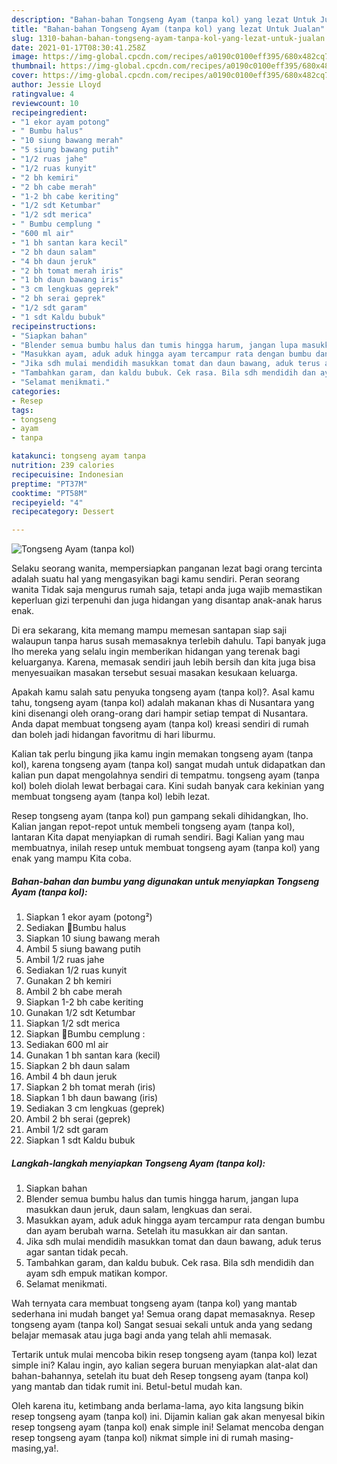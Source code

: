```yaml
---
description: "Bahan-bahan Tongseng Ayam (tanpa kol) yang lezat Untuk Jualan"
title: "Bahan-bahan Tongseng Ayam (tanpa kol) yang lezat Untuk Jualan"
slug: 1310-bahan-bahan-tongseng-ayam-tanpa-kol-yang-lezat-untuk-jualan
date: 2021-01-17T08:30:41.258Z
image: https://img-global.cpcdn.com/recipes/a0190c0100eff395/680x482cq70/tongseng-ayam-tanpa-kol-foto-resep-utama.jpg
thumbnail: https://img-global.cpcdn.com/recipes/a0190c0100eff395/680x482cq70/tongseng-ayam-tanpa-kol-foto-resep-utama.jpg
cover: https://img-global.cpcdn.com/recipes/a0190c0100eff395/680x482cq70/tongseng-ayam-tanpa-kol-foto-resep-utama.jpg
author: Jessie Lloyd
ratingvalue: 4
reviewcount: 10
recipeingredient:
- "1 ekor ayam potong"
- " Bumbu halus"
- "10 siung bawang merah"
- "5 siung bawang putih"
- "1/2 ruas jahe"
- "1/2 ruas kunyit"
- "2 bh kemiri"
- "2 bh cabe merah"
- "1-2 bh cabe keriting"
- "1/2 sdt Ketumbar"
- "1/2 sdt merica"
- " Bumbu cemplung "
- "600 ml air"
- "1 bh santan kara kecil"
- "2 bh daun salam"
- "4 bh daun jeruk"
- "2 bh tomat merah iris"
- "1 bh daun bawang iris"
- "3 cm lengkuas geprek"
- "2 bh serai geprek"
- "1/2 sdt garam"
- "1 sdt Kaldu bubuk"
recipeinstructions:
- "Siapkan bahan"
- "Blender semua bumbu halus dan tumis hingga harum, jangan lupa masukkan daun jeruk, daun salam, lengkuas dan serai."
- "Masukkan ayam, aduk aduk hingga ayam tercampur rata dengan bumbu dan ayam berubah warna. Setelah itu masukkan air dan santan."
- "Jika sdh mulai mendidih masukkan tomat dan daun bawang, aduk terus agar santan tidak pecah."
- "Tambahkan garam, dan kaldu bubuk. Cek rasa. Bila sdh mendidih dan ayam sdh empuk matikan kompor."
- "Selamat menikmati."
categories:
- Resep
tags:
- tongseng
- ayam
- tanpa

katakunci: tongseng ayam tanpa 
nutrition: 239 calories
recipecuisine: Indonesian
preptime: "PT37M"
cooktime: "PT58M"
recipeyield: "4"
recipecategory: Dessert

---
```



![Tongseng Ayam (tanpa kol)](https://img-global.cpcdn.com/recipes/a0190c0100eff395/680x482cq70/tongseng-ayam-tanpa-kol-foto-resep-utama.jpg)

Selaku seorang wanita, mempersiapkan panganan lezat bagi orang tercinta adalah suatu hal yang mengasyikan bagi kamu sendiri. Peran seorang  wanita Tidak saja mengurus rumah saja, tetapi anda juga wajib memastikan keperluan gizi terpenuhi dan juga hidangan yang disantap anak-anak harus enak.

Di era  sekarang, kita memang mampu memesan santapan siap saji walaupun tanpa harus susah memasaknya terlebih dahulu. Tapi banyak juga lho mereka yang selalu ingin memberikan hidangan yang terenak bagi keluarganya. Karena, memasak sendiri jauh lebih bersih dan kita juga bisa menyesuaikan masakan tersebut sesuai masakan kesukaan keluarga. 



Apakah kamu salah satu penyuka tongseng ayam (tanpa kol)?. Asal kamu tahu, tongseng ayam (tanpa kol) adalah makanan khas di Nusantara yang kini disenangi oleh orang-orang dari hampir setiap tempat di Nusantara. Anda dapat membuat tongseng ayam (tanpa kol) kreasi sendiri di rumah dan boleh jadi hidangan favoritmu di hari liburmu.

Kalian tak perlu bingung jika kamu ingin memakan tongseng ayam (tanpa kol), karena tongseng ayam (tanpa kol) sangat mudah untuk didapatkan dan kalian pun dapat mengolahnya sendiri di tempatmu. tongseng ayam (tanpa kol) boleh diolah lewat berbagai cara. Kini sudah banyak cara kekinian yang membuat tongseng ayam (tanpa kol) lebih lezat.

Resep tongseng ayam (tanpa kol) pun gampang sekali dihidangkan, lho. Kalian jangan repot-repot untuk membeli tongseng ayam (tanpa kol), lantaran Kita dapat menyiapkan di rumah sendiri. Bagi Kalian yang mau membuatnya, inilah resep untuk membuat tongseng ayam (tanpa kol) yang enak yang mampu Kita coba.

<!--inarticleads1-->

##### Bahan-bahan dan bumbu yang digunakan untuk menyiapkan Tongseng Ayam (tanpa kol):

1. Siapkan 1 ekor ayam (potong²)
1. Sediakan  🐔Bumbu halus
1. Siapkan 10 siung bawang merah
1. Ambil 5 siung bawang putih
1. Ambil 1/2 ruas jahe
1. Sediakan 1/2 ruas kunyit
1. Gunakan 2 bh kemiri
1. Ambil 2 bh cabe merah
1. Siapkan 1-2 bh cabe keriting
1. Gunakan 1/2 sdt Ketumbar
1. Siapkan 1/2 sdt merica
1. Siapkan  🐔Bumbu cemplung :
1. Sediakan 600 ml air
1. Gunakan 1 bh santan kara (kecil)
1. Siapkan 2 bh daun salam
1. Ambil 4 bh daun jeruk
1. Siapkan 2 bh tomat merah (iris)
1. Siapkan 1 bh daun bawang (iris)
1. Sediakan 3 cm lengkuas (geprek)
1. Ambil 2 bh serai (geprek)
1. Ambil 1/2 sdt garam
1. Siapkan 1 sdt Kaldu bubuk




<!--inarticleads2-->

##### Langkah-langkah menyiapkan Tongseng Ayam (tanpa kol):

1. Siapkan bahan
1. Blender semua bumbu halus dan tumis hingga harum, jangan lupa masukkan daun jeruk, daun salam, lengkuas dan serai.
1. Masukkan ayam, aduk aduk hingga ayam tercampur rata dengan bumbu dan ayam berubah warna. Setelah itu masukkan air dan santan.
1. Jika sdh mulai mendidih masukkan tomat dan daun bawang, aduk terus agar santan tidak pecah.
1. Tambahkan garam, dan kaldu bubuk. Cek rasa. Bila sdh mendidih dan ayam sdh empuk matikan kompor.
1. Selamat menikmati.




Wah ternyata cara membuat tongseng ayam (tanpa kol) yang mantab sederhana ini mudah banget ya! Semua orang dapat memasaknya. Resep tongseng ayam (tanpa kol) Sangat sesuai sekali untuk anda yang sedang belajar memasak atau juga bagi anda yang telah ahli memasak.

Tertarik untuk mulai mencoba bikin resep tongseng ayam (tanpa kol) lezat simple ini? Kalau ingin, ayo kalian segera buruan menyiapkan alat-alat dan bahan-bahannya, setelah itu buat deh Resep tongseng ayam (tanpa kol) yang mantab dan tidak rumit ini. Betul-betul mudah kan. 

Oleh karena itu, ketimbang anda berlama-lama, ayo kita langsung bikin resep tongseng ayam (tanpa kol) ini. Dijamin kalian gak akan menyesal bikin resep tongseng ayam (tanpa kol) enak simple ini! Selamat mencoba dengan resep tongseng ayam (tanpa kol) nikmat simple ini di rumah masing-masing,ya!.

